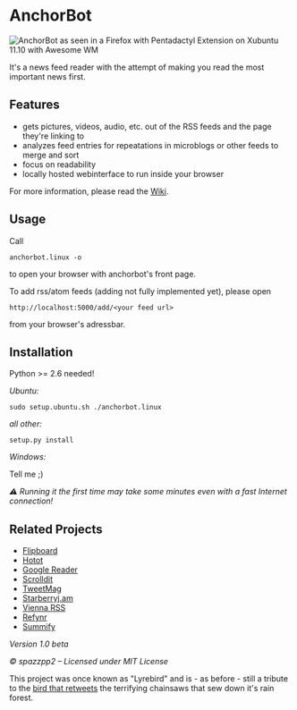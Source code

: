 AnchorBot
=========

![AnchorBot as seen in a Firefox with Pentadactyl Extension on Xubuntu 11.10 with Awesome WM](https://github.com/spazzpp2/AnchorBot/raw/master/screenshot.png)

It's a news feed reader with the attempt of making you read the most important
news first.

Features
--------
* gets pictures, videos, audio, etc. out of the RSS feeds and the page they're
  linking to
* analyzes feed entries for repeatations in microblogs or other feeds to merge
  and sort
* focus on readability
* locally hosted webinterface to run inside your browser

For more information, please read the [Wiki](http://github.com/spazzpp2/AnchorBot/wiki).

Usage
-----
Call

    anchorbot.linux -o

to open your browser with anchorbot's front page.

To add rss/atom feeds (adding not fully implemented yet), please open 

    http://localhost:5000/add/<your feed url>

from your browser's adressbar.

Installation
------------
Python >= 2.6 needed!

*Ubuntu:*

    sudo setup.ubuntu.sh ./anchorbot.linux

*all other:*

    setup.py install

*Windows:*

Tell me ;)

*⚠ Running it the first time may take some minutes even with a fast Internet
connection!*

Related Projects
----------------
* [Flipboard](http://flipboard.com/)
* [Hotot](https://code.google.com/p/hotot)
* [Google Reader](http://reader.google.com/)
* [Scrolldit](http://scrolldit.com/)
* [TweetMag](http://www.tweetmagapp.com/)
* [Starberryj.am](http://strawberryj.am/)
* [Vienna RSS](http://www.vienna-rss.org/)
* [Refynr](http://refynr.com/)
* [Summify](http://summify.com/)

*Version 1.0 beta*

*© spazzpp2 – Licensed under MIT License*

This project was once known as "Lyrebird" and is - as before - still a tribute
to the [bird that retweets](http://youtu.be/7XiQDgNUEMw) the terrifying
chainsaws that sew down it's rain forest.
